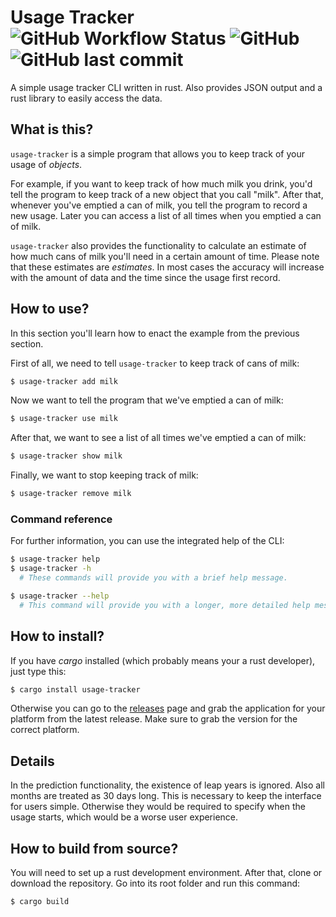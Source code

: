 # Usage Tracker ![GitHub Workflow Status](https://img.shields.io/github/workflow/status/TeFiLeDo/usage-tracker/Rust) ![GitHub](https://img.shields.io/github/license/TeFiLeDo/usage-tracker) ![GitHub last commit](https://img.shields.io/github/last-commit/TeFiLeDo/usage-tracker)
A simple usage tracker CLI written in rust. Also provides JSON output and a rust
library to easily access the data.

## What is this?
`usage-tracker` is a simple program that allows you to keep track of your usage
of _objects_.

For example, if you want to keep track of how much milk you drink, you'd tell
the program to keep track of a new object that you call "milk". After that,
whenever you've emptied a can of milk, you tell the program to record a new
usage. Later you can access a list of all times when you emptied a can of milk.

`usage-tracker` also provides the functionality to calculate an estimate of how
much cans of milk you'll need in a certain amount of time. Please note that
these estimates are _estimates_. In most cases the accuracy will increase with
the amount of data and the time since the usage first record.

## How to use?
In this section you'll learn how to enact the example from the previous section.

First of all, we need to tell `usage-tracker` to keep track of cans of milk:
```sh
$ usage-tracker add milk
```

Now we want to tell the program that we've emptied a can of milk:
```sh
$ usage-tracker use milk
```

After that, we want to see a list of all times we've emptied a can of milk:
```sh
$ usage-tracker show milk
```

Finally, we want to stop keeping track of milk:
```sh
$ usage-tracker remove milk
```

### Command reference
For further information, you can use the integrated help of the CLI:
```sh
$ usage-tracker help
$ usage-tracker -h
  # These commands will provide you with a brief help message.

$ usage-tracker --help
  # This command will provide you with a longer, more detailed help message.
```

## How to install?
If you have _cargo_ installed (which probably means your a rust developer), just
type this:
```sh
$ cargo install usage-tracker
```

Otherwise you can go to the [releases](https://github.com/TeFiLeDo/usage-tracker/releases)
page and grab the application for your platform from the latest release. Make
sure to grab the version for the correct platform.

## Details
In the prediction functionality, the existence of leap years is ignored. Also
all months are treated as 30 days long. This is necessary to keep the interface
for users simple. Otherwise they would be required to specify when the usage
starts, which would be a worse user experience.

## How to build from source?
You will need to set up a rust development environment. After that, clone or
download the repository. Go into its root folder and run this command:
```sh
$ cargo build
```
